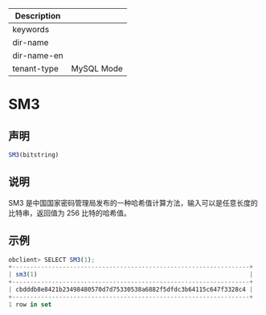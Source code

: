| Description   |                 |
|---------------|-----------------|
| keywords      |                 |
| dir-name      |                 |
| dir-name-en   |                 |
| tenant-type   | MySQL Mode      |

# SM3

## 声明

```javascript
SM3(bitstring)
```

## 说明

SM3 是中国国家密码管理局发布的一种哈希值计算方法，输入可以是任意长度的比特串，返回值为 256 比特的哈希值。

## 示例

```javascript
obclient> SELECT SM3(1);
+------------------------------------------------------------------+
| sm3(1)                                                           |
+------------------------------------------------------------------+
| cbdddb8e8421b23498480570d7d75330538a6882f5dfdc3b64115c647f3328c4 |
+------------------------------------------------------------------+
1 row in set
```
